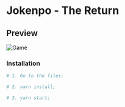 # Jokenpo - The Return

## Preview

![Game](https://i.imgur.com/Pq3vUeR.png)


### Installation ###

```sh
# 1. Go to the files;

# 2. yarn install;

# 3. yarn start;
```
